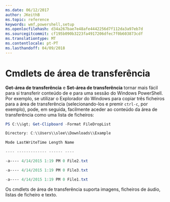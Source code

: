```yaml
---
ms.date: 06/12/2017
author: JKeithB
ms.topic: reference
keywords: wmf,powershell,setup
ms.openlocfilehash: d34a267bae7e48afe4442256d7f112da3a97eb7d
ms.sourcegitcommit: cf195b090b3223fa4917206dfec7f0b603873cdf
ms.translationtype: MT
ms.contentlocale: pt-PT
ms.lasthandoff: 04/09/2018
---
```

# <a name="clipboard-cmdlets"></a>Cmdlets de área de transferência
**Get-área de transferência** e **Set-área de transferência** tornar mais fácil para si transferir conteúdo de e para uma sessão do Windows PowerShell. Por exemplo, se utilizar o Explorador do Windows para copiar três ficheiros para a área de transferência (selecionando-los e premir `ctrl-c`, por exemplo), pode, em seguida, facilmente aceder ao conteúdo da área de transferência como uma lista de ficheiros:

```powershell
PS C:\\&gt; Get-Clipboard -Format FileDropList

Directory: C:\\Users\\slee\\Downloads\\Example

Mode LastWriteTime Length Name

---- ------------- ------ ----

-a---- 4/14/2015 1:19 PM 0 File2.txt

-a---- 4/14/2015 1:19 PM 0 File3.txt

-a---- 4/14/2015 1:19 PM 0 File1.txt
```


Os cmdlets de área de transferência suporta imagens, ficheiros de áudio, listas de ficheiro e texto.
